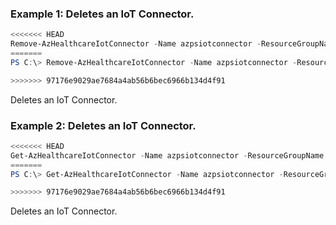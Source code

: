 ### Example 1: Deletes an IoT Connector.
```powershell
<<<<<<< HEAD
Remove-AzHealthcareIotConnector -Name azpsiotconnector -ResourceGroupName azps_test_group -WorkspaceName azpshcws
=======
PS C:\> Remove-AzHealthcareIotConnector -Name azpsiotconnector -ResourceGroupName azps_test_group -WorkspaceName azpshcws

>>>>>>> 97176e9029ae7684a4ab56b6bec6966b134d4f91
```

Deletes an IoT Connector.

### Example 2: Deletes an IoT Connector.
```powershell
<<<<<<< HEAD
Get-AzHealthcareIotConnector -Name azpsiotconnector -ResourceGroupName azps_test_group -WorkspaceName azpshcws | Remove-AzHealthcareIotConnector
=======
PS C:\> Get-AzHealthcareIotConnector -Name azpsiotconnector -ResourceGroupName azps_test_group -WorkspaceName azpshcws | Remove-AzHealthcareIotConnector

>>>>>>> 97176e9029ae7684a4ab56b6bec6966b134d4f91
```

Deletes an IoT Connector.